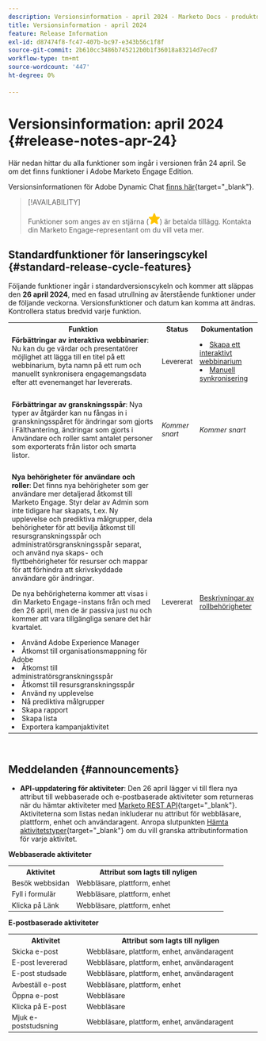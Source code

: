 ```yaml
---
description: Versionsinformation - april 2024 - Marketo Docs - produktdokumentation
title: Versionsinformation - april 2024
feature: Release Information
exl-id: d87474f8-fc47-407b-bc97-e343b56c1f8f
source-git-commit: 2b610cc3486b745212b0b1f36018a83214d7ecd7
workflow-type: tm+mt
source-wordcount: '447'
ht-degree: 0%

---
```


# Versionsinformation: april 2024 {#release-notes-apr-24}

Här nedan hittar du alla funktioner som ingår i versionen från 24 april. Se om det finns funktioner i Adobe Marketo Engage Edition.

Versionsinformationen för Adobe Dynamic Chat [ finns här](/help/marketo/release-notes/dynamic-chat.md){target="_blank"}.

>[!AVAILABILITY]
>
>Funktioner som anges av en stjärna (![stjärna](assets/yellow-star.png)) är betalda tillägg. Kontakta din Marketo Engage-representant om du vill veta mer.

## Standardfunktioner för lanseringscykel {#standard-release-cycle-features}

Följande funktioner ingår i standardversionscykeln och kommer att släppas den **26 april 2024**, med en fasad utrullning av återstående funktioner under de följande veckorna. Versionsfunktioner och datum kan komma att ändras. Kontrollera status bredvid varje funktion.

<table style="table-layout:auto"> 
 <tbody> 
  <tr> 
   <th style="width:65%">Funktion</th> 
   <th style="width:10%">Status</th>
   <th style="width:25%">Dokumentation</th>
  </tr>
     <tr> 
   <td><strong>Förbättringar av interaktiva webbinarier</strong>: Nu kan du ge värdar och presentatörer möjlighet att lägga till en titel på ett webbinarium, byta namn på ett rum och manuellt synkronisera engagemangsdata efter att evenemanget har levererats.</td> 
   <td>Levererat</td>
   <td><li><a href="/help/marketo/product-docs/demand-generation/events/interactive-webinars/create-an-interactive-webinar.md">Skapa ett interaktivt webbinarium</a></li>
   <li><a href="/help/marketo/product-docs/demand-generation/events/interactive-webinars/event-workflows.md#manual-sync">Manuell synkronisering</a></li></td>
  </tr>
  <tr> 
   <td> </td> 
   <td> </td>
   <td> </td>
  </tr>
    <tr> 
   <td><strong>Förbättringar av granskningsspår</strong>: 
   Nya typer av åtgärder kan nu fångas in i granskningsspåret för ändringar som gjorts i Fälthantering, ändringar som gjorts i Användare och roller samt antalet personer som exporterats från listor och smarta listor.</td> 
   <td><i>Kommer snart</i></td>
   <td><i>Kommer snart</i></td>
  </tr>
  <tr> 
   <td> </td> 
   <td> </td>
   <td> </td>
  </tr>
    <tr> 
   <td><strong>Nya behörigheter för användare och roller</strong>: Det finns nya behörigheter som ger användare mer detaljerad åtkomst till Marketo Engage. Styr delar av Admin som inte tidigare har skapats, t.ex. Ny upplevelse och prediktiva målgrupper, dela behörigheter för att bevilja åtkomst till resursgranskningsspår och administratörsgranskningsspår separat, och använd nya skaps- och flyttbehörigheter för resurser och mappar för att förhindra att skrivskyddade användare gör ändringar. 
   <p>De nya behörigheterna kommer att visas i din Marketo Engage-instans från och med den 26 april, men de är passiva just nu och kommer att vara tillgängliga senare det här kvartalet.
   <li>Använd Adobe Experience Manager</li>
   <li>Åtkomst till organisationsmappning för Adobe</li>
   <li>Åtkomst till administratörsgranskningsspår</li>
   <li>Åtkomst till resursgranskningsspår</li>
   <li>Använd ny upplevelse</li>
   <li>Nå prediktiva målgrupper</li>
   <li>Skapa rapport</li>
   <li>Skapa lista</li>
   <li>Exportera kampanjaktivitet</li>
   </td> 
   <td>Levererat</td>
   <td><a href="/help/marketo/product-docs/administration/users-and-roles/descriptions-of-role-permissions.md">Beskrivningar av rollbehörigheter</a></td>
  </tr>
 </tbody> 
</table>
<br/>

## Meddelanden {#announcements}

* **API-uppdatering för aktiviteter**: Den 26 april lägger vi till flera nya attribut till webbaserade och e-postbaserade aktiviteter som returneras när du hämtar aktiviteter med [Marketo REST API](https://developer.adobe.com/marketo-apis/api/mapi/#tag/Activities){target="_blank"}. Aktiviteterna som listas nedan inkluderar nu attribut för webbläsare, plattform, enhet och användaragent. Anropa slutpunkten [Hämta aktivitetstyper](https://developer.adobe.com/marketo-apis/api/mapi/#tag/Activities/operation/getAllActivityTypesUsingGET){target="_blank"} om du vill granska attributinformation för varje aktivitet.

**Webbaserade aktiviteter**

<table style="table-layout:auto"> 
 <tbody> 
  <tr> 
   <th style="width:30%">Aktivitet</th> 
   <th style="width:70%">Attribut som lagts till nyligen</th>
   </tr>
  <tr> 
   <td>Besök webbsidan</td> 
   <td>Webbläsare, plattform, enhet</td>
  </tr>
   <tr> 
   <td>Fyll i formulär</td> 
   <td>Webbläsare, plattform, enhet</td>
  </tr>
  <tr> 
   <td>Klicka på Länk</td> 
   <td>Webbläsare, plattform, enhet</td>
  </tr>
 </tbody> 
</table>

**E-postbaserade aktiviteter**

<table style="table-layout:auto"> 
 <tbody> 
  <tr> 
   <th style="width:30%">Aktivitet</th> 
   <th style="width:70%">Attribut som lagts till nyligen</th>
  </tr>
   <tr> 
   <td>Skicka e-post</td> 
   <td>Webbläsare, plattform, enhet, användaragent</td>
  </tr>
   </tr>
  <tr> 
   <td>E-post levererad</td> 
   <td>Webbläsare, plattform, enhet, användaragent</td>
  </tr>
   <tr> 
   <td>E-post studsade</td> 
   <td>Webbläsare, plattform, enhet, användaragent</td>
  </tr>
  <tr> 
   <td>Avbeställ e-post</td> 
   <td>Webbläsare, plattform, enhet</td>
  </tr>
  <tr> 
   <td>Öppna e-post</td> 
   <td>Webbläsare</td>
  </tr>
   <tr> 
   <td>Klicka på E-post</td> 
   <td>Webbläsare</td>
  </tr>
  <tr> 
   <td>Mjuk e-poststudsning</td> 
   <td>Webbläsare, plattform, enhet, användaragent</td>
  </tr>
 </tbody> 
</table>
